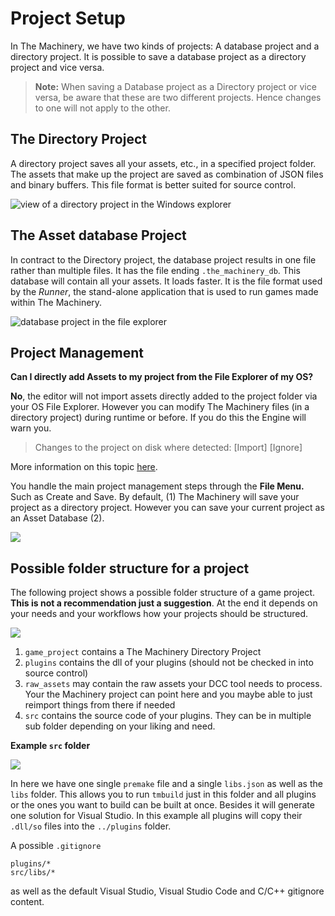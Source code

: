 # Project Setup

In The Machinery, we have two kinds of projects: A database project and a directory project.  It is possible to save a database project as a directory project and vice versa. 

> **Note:** When saving a Database project as a Directory project or vice versa, be aware that these are two different projects. Hence changes to one will not apply to the other.

## The Directory Project

A directory project saves all your assets, etc., in a specified project folder. The assets that make up the project are saved as combination of JSON files and binary buffers. This file format is better suited for source control.

![view of a directory project in the Windows explorer](https://www.dropbox.com/s/7xqwlu6yi6y35nz/tm_guide_directory_project.png?raw=1)

## The Asset database Project

In contract to the Directory project, the database project results in one file rather than multiple files. It has the file ending `.the_machinery_db`. This database will contain all your assets. It loads faster. It is the file format used by the *Runner*, the stand-alone application that is used to run games made within The Machinery.

![database project in the file explorer](https://www.dropbox.com/s/kjmrx89my0olh6z/tm_guide_db_project.png?raw=1)

## Project Management

**Can I directly add Assets to my project from the File Explorer of my OS?**

**No**, the editor will not import assets directly added to the project folder via your OS File Explorer. However you can modify The Machinery files (in a directory project) during runtime or before. If you do this the Engine will warn you.

> Changes to the project on disk where detected: [Import] [Ignore]

More information on this topic [here](https://github.com/OurMachinery/themachinery-public/issues/435).

You handle the main project management steps through the **File Menu.** Such as Create and Save. By default, (1) The Machinery will save your project as a directory project. However you can save your current project as an Asset Database (2).

![](https://www.dropbox.com/s/qosmerpjea1agss/tm_guide_saving_project.png?raw=1)

## Possible folder structure for a project

The following project shows a possible folder structure of a game project. **This is not a recommendation just a suggestion**. At the end it depends on your needs and your workflows how your projects should be structured.

![](https://www.dropbox.com/s/sbdsy1k5wjay89c/tm_guide_possible_folder_structure.png?raw=1)

1. `game_project` contains a The Machinery Directory Project
2. `plugins` contains the dll of  your plugins (should not be checked in into source control)
3. `raw_assets` may contain the raw assets your DCC tool needs to process. Your the Machinery project can point here and you maybe able to just reimport things from there if needed
4. `src` contains the source code of your plugins. They can be in multiple sub folder depending on your liking and need.

**Example `src` folder**

![](https://www.dropbox.com/s/l1429g7p5xx8kj2/tm_guide_possible_subfolder.png?raw=1)

In here we have one single `premake` file and a single `libs.json` as well as the `libs` folder. This allows you to run `tmbuild` just in this folder and all plugins or the ones you want to build can be built at once. Besides it will generate one solution for Visual Studio. In this example all plugins will copy their `.dll/so` files into the `../plugins` folder. 



A possible `.gitignore`

```
plugins/*
src/libs/*
```

as well as the default Visual Studio, Visual Studio Code and C/C++ gitignore content.




